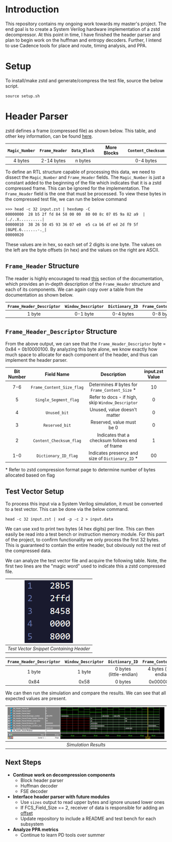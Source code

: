 # Introduction
This repository contains my ongoing work towards my master's project. The end goal is to create a System Verilog hardware implementation of a zstd decompressor. At this point in time, I have finished the header parser and plan to begin work on the huffman and entropy decoders. Further, I intend to use Cadence tools for place and route, timing analysis, and PPA.

# Setup
To install/make zstd and generate/compress the test file, source the below script.

```
source setup.sh
```

# Header Parser
zstd defines a frame (compressed file) as shown below. This table, and other key information, can be found [here](https://github.com/facebook/zstd/blob/dev/doc/zstd_compression_format.md#zstandard-frames).

| `Magic_Number` | `Frame_Header` |`Data_Block`|  More Blocks   |  `Content_Checksum`  |
|:--------------:|:--------------:|:----------:| ---------------|:--------------------:|
|  4 bytes       |  2-14 bytes    |  n bytes   |                |     0-4 bytes        |

To define an RTL structure capable of processing this data, we need to dissect the `Magic_Number` and `Frame_Header` fields. The `Magic_Number` is just a constant added to the beginning of the file which indicates that it is a zstd compressed frame. This can be ignored for the implementation. The `Frame_Header` field is the one that must be processed. To view these bytes in the compressed test file, we can run the below command

```
>>> head -c 32 input.zst | hexdump -C
00000000  28 b5 2f fd 84 58 00 00  80 00 8c 07 05 9a 82 a9  |(./..X..........|
00000010  38 26 50 45 93 36 07 e0  e5 ca b6 df ed 2d f9 5f  |8&PE.6.......-._|
00000020
```

These values are in hex, so each set of 2 digits is one byte. The values on the left are the byte offsets (in hex) and the values on the right are ASCII.

## `Frame_Header` Structure
The reader is highly encouraged to read [this](https://github.com/facebook/zstd/blob/dev/doc/zstd_compression_format.md#frame_header) section of the documentation, which provides an in-depth description of the `Frame_Header` structure and each of its components. We can again copy over a table from the documentation as shown below.

| `Frame_Header_Descriptor` | `Window_Descriptor`   | `Dictionary_ID`   | `Frame_Content_Size`   |
| :-----------------------: | :-------------------: | :---------------: | :--------------------: |
| 1 byte                    | 0-1 byte              | 0-4 bytes         | 0-8 bytes              |

## `Frame_Header_Descriptor` Structure
From the above output, we can see that the `Frame_Header_Descriptor` byte = 0x84 = 0b10000100. By analyzing this byte alone, we know exactly how much space to allocate for each component of the header, and thus can implement the header parser.

| Bit Number | Field Name                | Description                                        | input.zst Value     |
| :--------: | :-----------------------: | :-----------------------------------------------:  | :-----------------: |
| 7-6        | `Frame_Content_Size_flag` |  Determines # bytes for `Frame_Content_Size` *     | 10                  |
| 5          | `Single_Segment_flag`     |  Refer to docs - if high, skip `Window_Descriptor` | 0                   |
| 4          | `Unused_bit`              |  Unused, value doesn't matter                      | 0                   |
| 3          | `Reserved_bit`            |  Reserved, value must be 0                         | 0                   |
| 2          | `Content_Checksum_flag`   |  Indicates that a checksum follows end of frame    | 1                   |
| 1-0        | `Dictionary_ID_flag`      |  Indicates presence and size of `Dictionary_ID` *  | 00                  |

\* Refer to zstd compression format page to determine number of bytes allocated based on flag

## Test Vector Setup
To process this input via a System Verilog simulation, it must be converted to a test vector. This can be done via the below command.

```
head -c 32 input.zst | xxd -p -c 2 > input.data
```

We can use xxd to print two bytes (4 hex digits) per line. This can then easily be read into a test bench or instruction memory module. For this part of the project, to confirm functionality we only process the first 32 bytes. This is guaranteed to contain the entire header, but obviously not the rest of the compressed data.

We can analyze the test vector file and acquire the following table. Note, the first two lines are the "magic word" used to indicate this a zstd compressed file.

| ![](Images/input_data.png) |
|:--:|
| *Test Vector Snippet Containing Header* |
</center>


| `Frame_Header_Descriptor` | `Window_Descriptor`   | `Dictionary_ID`         | `Frame_Content_Size`    |
| :-----------------------: | :-------------------: | :---------------------: | :---------------------: |
| 1 byte                    | 1 byte                | 0 bytes (little-endian) | 4 bytes (little-endian) |
| 0x84                      | 0x58                  | 0 bytes                 | 0x00008000              |


We can then run the simulation and compare the results. We can see that all expected values are present.

| ![](Images/ModelSim.png) |
|:--:|
| *Simulation Results* |
</center>

## Next Steps
- **Continue work on decompression components**
  - Block header parser
  - Huffman decoder
  - FSE decoder
- **Interface header parser with future modules**
  - Use `sizes` output to read upper bytes and ignore unused lower ones
  -  If FCS_Field_Size == 2, receiver of data is responsible for adding an [offset](https://github.com/facebook/zstd/blob/dev/doc/zstd_compression_format.md#frame_content_size)
  -  Update repository to include a README and test bench for each subsystem
- **Analyze PPA metrics**
  - Continue to learn PD tools over summer
